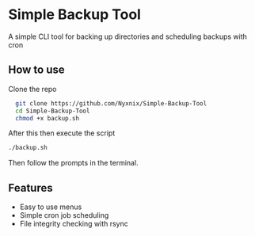 # Simple Backup Tool
A simple CLI tool for backing up directories and scheduling backups with cron
 
## How to use

Clone the repo

```bash
  git clone https://github.com/Nyxnix/Simple-Backup-Tool
  cd Simple-Backup-Tool
  chmod +x backup.sh
```
After this then execute the script
```bash
./backup.sh
```
Then follow the prompts in the terminal.
## Features

- Easy to use menus
- Simple cron job scheduling
- File integrity checking with rsync

